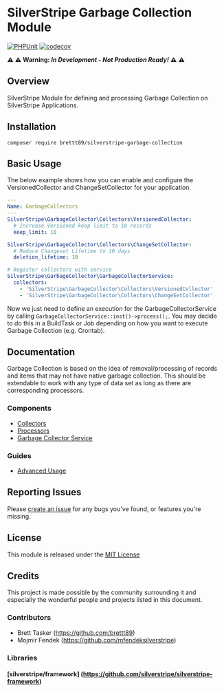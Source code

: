 # SilverStripe Garbage Collection Module

[![PHPUnit](https://github.com/brettt89/silverstripe-garbage-collector/actions/workflows/php.yml/badge.svg)](https://github.com/brettt89/silverstripe-garbage-collector/actions/workflows/php.yml) [![codecov](https://codecov.io/gh/brettt89/silverstripe-garbage-collector/branch/master/graph/badge.svg?token=FEEEJP8377)](https://codecov.io/gh/brettt89/silverstripe-garbage-collector)


:warning: :warning: **Warning: *In Development - Not Production Ready!*** :warning: :warning:

## Overview

SilverStripe Module for defining and processing Garbage Collection on SilverStripe Applications.

## Installation

```
composer require brettt89/silverstripe-garbage-collection
```

## Basic Usage

 The below example shows how you can enable and configure the VersionedCollector and ChangeSetCollector for your application.

```yml
---
Name: GarbageCollectors
---
SilverStripe\GarbageCollector\Collectors\VersionedCollector:
  # Increase Versioned keep limit to 10 records
  keep_limit: 10

SilverStripe\GarbageCollector\Collectors\ChangeSetCollector:
  # Reduce Changeset Lifetime to 10 days
  deletion_lifetime: 10

# Register collectors with service
SilverStripe\GarbageCollector\GarbageCollectorService:
  collectors:
    - 'SilverStripe\GarbageCollector\Collectors\VersionedCollector'
    - 'SilverStripe\GarbageCollector\Collectors\ChangeSetCollector'
```

Now we just need to define an execution for the GarbageCollectorService by calling `GarbageCollectorService::inst()->process();`. You may decide to do this in a BuildTask or Job depending on how you want to execute Garbage Collection (e.g. Crontab).

## Documentation

Garbage Collection is based on the idea of removal/processing of records and items that may not have native garbage collection. This should be extendable to work with any type of data set as long as there are corresponding processors.

### Components

 - [Collectors](./docs/en/Collectors.md)
 - [Processors](./docs/en/Processors.md)
 - [Garbage Collector Service](./docs/en/Garbage-Collector-Service.md)

### Guides

 - [Advanced Usage](./docs/en/Advanced-Usage.md)

## Reporting Issues

Please [create an issue](https://github.com/brettt89/silverstripe-garbage-collector/issues) for any bugs you've found, or features you're missing.

## License

This module is released under the [MIT License](LICENSE)

## Credits

This project is made possible by the community surrounding it and especially the wonderful people and projects listed in this document.

### Contributors

- Brett Tasker (https://github.com/brettt89)
- Mojmir Fendek (https://github.com/mfendeksilverstripe)

### Libraries

#### [silverstripe/framework] (https://github.com/silverstripe/silverstripe-framework)